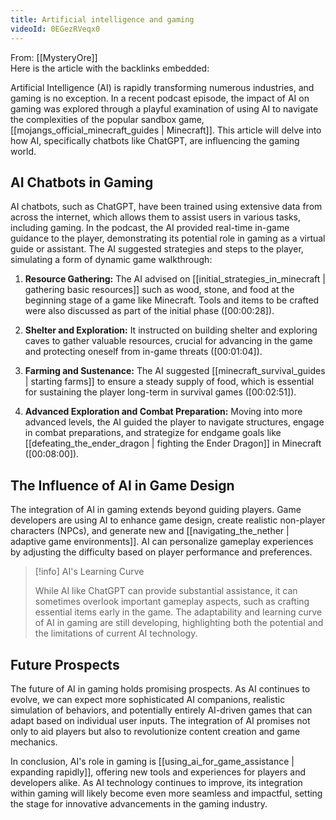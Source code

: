 ```yaml
---
title: Artificial intelligence and gaming
videoId: 0EGezRVeqx0
---
```


From: [[MysteryOre]] <br/> 
Here is the article with the backlinks embedded:

Artificial Intelligence (AI) is rapidly transforming numerous industries, and gaming is no exception. In a recent podcast episode, the impact of AI on gaming was explored through a playful examination of using AI to navigate the complexities of the popular sandbox game, [[mojangs_official_minecraft_guides | Minecraft]]. This article will delve into how AI, specifically chatbots like ChatGPT, are influencing the gaming world.

## AI Chatbots in Gaming

AI chatbots, such as ChatGPT, have been trained using extensive data from across the internet, which allows them to assist users in various tasks, including gaming. In the podcast, the AI provided real-time in-game guidance to the player, demonstrating its potential role in gaming as a virtual guide or assistant. The AI suggested strategies and steps to the player, simulating a form of dynamic game walkthrough:

1. **Resource Gathering:** The AI advised on [[initial_strategies_in_minecraft | gathering basic resources]] such as wood, stone, and food at the beginning stage of a game like Minecraft. Tools and items to be crafted were also discussed as part of the initial phase (<a class="yt-timestamp" data-t="00:00:28">[00:00:28]</a>).

2. **Shelter and Exploration:** It instructed on building shelter and exploring caves to gather valuable resources, crucial for advancing in the game and protecting oneself from in-game threats (<a class="yt-timestamp" data-t="00:01:04">[00:01:04]</a>).

3. **Farming and Sustenance:** The AI suggested [[minecraft_survival_guides | starting farms]] to ensure a steady supply of food, which is essential for sustaining the player long-term in survival games (<a class="yt-timestamp" data-t="00:02:51">[00:02:51]</a>).

4. **Advanced Exploration and Combat Preparation:** Moving into more advanced levels, the AI guided the player to navigate structures, engage in combat preparations, and strategize for endgame goals like [[defeating_the_ender_dragon | fighting the Ender Dragon]] in Minecraft (<a class="yt-timestamp" data-t="00:08:00">[00:08:00]</a>).

## The Influence of AI in Game Design

The integration of AI in gaming extends beyond guiding players. Game developers are using AI to enhance game design, create realistic non-player characters (NPCs), and generate new and [[navigating_the_nether | adaptive game environments]]. AI can personalize gameplay experiences by adjusting the difficulty based on player performance and preferences.

> [!info] AI's Learning Curve
>
> While AI like ChatGPT can provide substantial assistance, it can sometimes overlook important gameplay aspects, such as crafting essential items early in the game. The adaptability and learning curve of AI in gaming are still developing, highlighting both the potential and the limitations of current AI technology.

## Future Prospects

The future of AI in gaming holds promising prospects. As AI continues to evolve, we can expect more sophisticated AI companions, realistic simulation of behaviors, and potentially entirely AI-driven games that can adapt based on individual user inputs. The integration of AI promises not only to aid players but also to revolutionize content creation and game mechanics.

In conclusion, AI's role in gaming is [[using_ai_for_game_assistance | expanding rapidly]], offering new tools and experiences for players and developers alike. As AI technology continues to improve, its integration within gaming will likely become even more seamless and impactful, setting the stage for innovative advancements in the gaming industry.